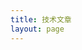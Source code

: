 ```yaml
---
title: 技术文章
layout: page
---
```


<a-config-provider :locale="locale">
    <Blog class="blog" />
</a-config-provider>

<script setup>
import {ref} from "vue";
import Blog from '../.vitepress/views/Blog.vue';
import zhCN from 'ant-design-vue/es/locale/zh_CN';
import dayjs from 'dayjs';
import 'dayjs/locale/zh-cn';
dayjs.locale('zh-cn');

const locale = ref(zhCN);
</script>

<style>
    .blog {
        max-width: 1200px;
        margin: 0px auto;
    }
</style>
